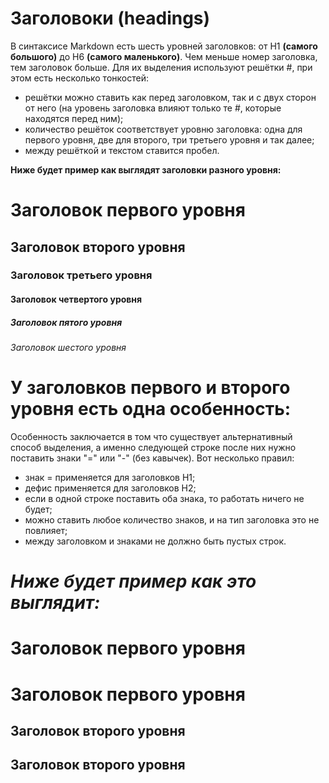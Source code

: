 # Заголовоки (headings)
В синтаксисе Markdown есть шесть уровней заголовков: от H1 **(самого большого)** до H6 **(самого маленького)**. Чем меньше номер заголовка, тем заголовок больше. Для их выделения используют решётки #, при этом есть несколько тонкостей:<br>
- решётки можно ставить как перед заголовком, так и с двух сторон от него (на уровень заголовка влияют только те #, которые находятся перед ним);
- количество решёток соответствует уровню заголовка: одна для первого уровня, две для второго, три третьего уровня и так далее;
- между решёткой и текстом ставится пробел.

**Ниже будет пример как выглядят заголовки разного уровня:**

# Заголовок первого уровня
## Заголовок второго уровня ##
### Заголовок третьего уровня ###
#### Заголовок четвертого уровня #
##### Заголовок пятого уровня #####################
###### Заголовок шестого уровня


# У заголовков первого и второго уровня есть одна особенность:   
Особенность заключается в том что существует альтернативный способ выделения, а именно следующей строке после них нужно поставить знаки "=" или "-" (без кавычек). Вот несколько правил:
- знак = применяется для заголовков H1;
- дефис применяется для заголовков H2;
- если в одной строке поставить оба знака, то работать ничего не будет;
- можно ставить любое количество знаков, и на тип заголовка это не повлияет;
- между заголовком и знаками не должно быть пустых строк.
  
*Ниже будет пример как это выглядит:*
=
Заголовок первого уровня
=
Заголовок первого уровня
==========================
Заголовок второго уровня
-
Заголовок второго уровня
-----------------------